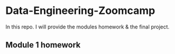 # Data-Engineering-Zoomcamp
In this repo. I will provide the modules homework & the final project.

## Module 1 homework 
